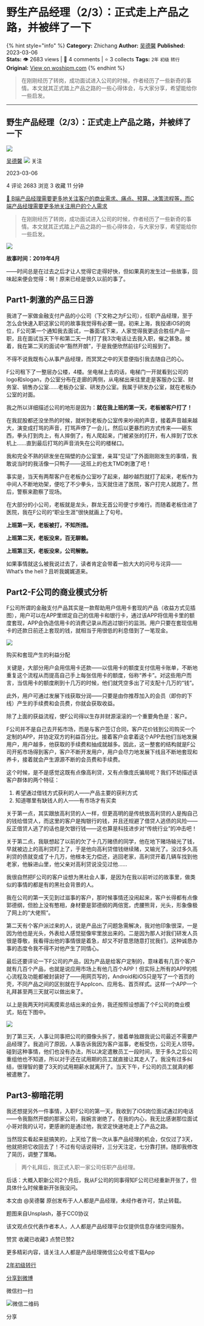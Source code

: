 # 野生产品经理（2/3）：正式走上产品之路，并被绊了一下
{% hint style="info" %}
**Category:** Zhichang
**Author:** [吴德馨](https://www.woshipm.com/u/870265)
**Published:** 2023-03-06  
**Stats:** 👁️ 2683 views | 💬 4 comments | ⭐ 3 collects
**Tags:** `2年` `初级` `转行`
**Original:** [View on woshipm.com](https://www.woshipm.com/zhichang/5765222.html)
{% endhint %}
> 在刚刚经历了转岗，成功面试进入公司的时候，作者经历了一些新奇的事情。本文就其正式踏上产品之路的一些心得体会，与大家分享，希望能给你一些启发。

---

## 野生产品经理（2/3）：正式走上产品之路，并被绊了一下

[![](https://static.woshipm.com/APP_U_202204_20220424215106_3951.jpeg?imageView2/1/w/72/h/72/q/100)](https://www.woshipm.com/u/870265)

[吴德馨](https://www.woshipm.com/u/870265) ![](https://static.woshipm.com/tag/1101_1@2x.png) 关注

2023-03-06

4 评论 2683 浏览 3 收藏 11 分钟

[🔗 B端产品经理需要更多地关注客户的商业需求、痛点、预算、决策流程等，而C端产品经理需要更多地关注用户的个人需求](https://ke.qidianla.com/courses/bcpm)

> 在刚刚经历了转岗，成功面试进入公司的时候，作者经历了一些新奇的事情。本文就其正式踏上产品之路的一些心得体会，与大家分享，希望能给你一些启发。

![](https://image.woshipm.com/wp-files/2023/03/WPkoM1nXKdXK4bECMa9h.jpg)

**故事时间：2019年4月**

——时间总是在过去之后才让人觉得它走得好快，但如果真的发生过一些故事，回味起来便会觉得：啊！原来已经是很久以前的事了。

## Part1-刺激的产品三日游

我进了一家做金融支付产品的小公司（下文称之为F公司），任职产品经理，至于怎么会快速入职这家公司的故事我觉得有必要一提。初来上海，我投递iOS的岗位，F公司第一个通知我去面试，一番面试下来，人家觉得我更适合胜任产品一职，且在面试当天下午和第二天一共打了我3次电话让去我入职，催之甚急。接着，我在第二天的面试中“豁然开朗”，于是我便欣然前往F公司报到了。

不得不说我既有心从事产品经理，而冥冥之中的天意便指引我去随自己的心。

F公司租下了一整层办公楼，4楼。坐电梯上去的话，电梯门一开就看到公司的logo和slogan，办公室分布在走廊的两侧，从电梯出来往里走是客服办公室、财务室、销售办公室……老板办公室、研发办公室。我属于研发办公室，就在老板办公室的对面。

我之所以详细描述公司的地形是因为：**就在我上班的第一天，老板被客户打了！**

在我屁股都还没坐热的时候，就听到老板办公室传来吵闹的声音，接着声音越来越大，演变成打骂的声音，打骂声停了一会儿，然后以更暴烈的方式传来——砸东西，拳头打到肉上，有人摔倒了，有人爬起来，门被紧张的打开，有人摔到了饮水机上……直到最后打骂的声音消失在公司的楼梯口。

我和完全不熟的研发坐在隔壁的办公室里，亲耳“见证”了外面刚刚发生的事情，我敢说当时的我活像一只鸭子——这班上的也太TMD刺激了吧！

事实是，当天有两帮客户在老板办公室吵了起来，越吵越烈就打了起来，老板作为中间人不断地劝架，便吃了不少拳头，当天就住进了医院，客户打完人就跑了。然后，警察来勘察了现场。

在大部分的小公司，老板就是龙头，群龙无首公司便寸步难行。而随着老板住进了医院，我在F公司的“职业生涯”很快就画上了句号。

**上班第一天，老板被打，不知所措。**

**上班第二天，老板没来，百无聊赖。**

**上班第三天，老板没来，公司解散。**

如果事情就这么被我说过去了，读者肯定会带着一脸大大的问号与诧异——What‘s the hell？且听我娓娓道来。

## Part2-F公司的商业模式分析

F公司所谓的金融支付产品其实是一款帮助用户信用卡套现的产品（收益方式见插图），用户可以在APP里绑定自己的信用卡和银行卡，通过该APP将信用卡里的额度套现，APP会伪造信用卡的消费记录从而逃过银行的监测。用户只要在套现信用卡的还款日前还上套现的钱，就相当于用很低的利息借到了一笔现金。

![](https://image.woshipm.com/wp-files/2023/02/5O60xvsEZhhJHcSrFySH.png)

购买和套现产生的利益分配

关键是，大部分用户会用信用卡还款——以信用卡的额度支付信用卡账单，不断地重复这个流程从而提高自己手上每张信用卡的额度，俗称“养卡”。对这些用户而言，当信用卡的额度刷到十几万的时候，他们就凭空多出了可支配十几万的“钱”。

此外，用户可通过发展下线获取分润——只要是由你推荐加入的会员（即你的下线）产生的手续费和会员费，你就会获取收益。

除了上面的获益流程，使F公司得以生存并财源滚滚的一个重要角色是：客户。

F公司并不是自己去开拓市场，而是与客户签订合同，客户花价钱到公司购买一个定制的APP，并协定双方的利益百分比。接着客户会拿着这个APP去他们当地发展用户，用户越多，他获取的手续费和抽成就越多。因此，这一整套的结构就是F公司开拓市场得到客户，客户不断开发用户，用户会尽力地发展下线且不断地套现和养卡，接着就会产生源源不断的会员费和手续费。

这个时候，是不是感觉这既有点像高利贷，又有点像庞氏骗局呢？我们不妨描述该客户群体的两个特征：

1.  希望通过借钱方式获利的人——产品主要的获利方式
2.  知道哪里有缺钱人的人——有市场才有买卖

关于第一点，其实跟放高利贷的人一样，但更高明的是传统放高利贷的人是掏自己的钱给借贷人，而这里的客户是掏银行的钱，并且还规避了借贷人逃债的风险——反正借贷人逃了的话也是欠银行钱——这也算是科技进步对“传统行业”的冲击吧！

关于第二点，我联想起了以前的欠了十几万赌债的同学，他在地下赌场输光了钱，早就被边上的高利贷盯上了，于是他向高利贷借钱继续赌，又输光了。没过多久高利贷的债就变成了十几万，他根本无力偿还，逃回老家，高利贷开着几辆车找到他老家，他躲进山里，他父亲对高利贷说没见过他……

我很自然把F公司的客户设想为黑社会人事，是因为在我以前听过的故事里，做类似的事情的都是有的黑社会背景的人。

我在公司的第一天见到过滋事的客户，那时候事情还没闹起来，客户长得都有点像郭德纲，但脸上没有憨相，身材要是郭德纲的两倍宽，虎腰熊背，光头，形象像极了网上的“大佬照”。

第二天有个客户派过来的人，说是产品出了问题急需解决，我对他印象很深，一是因为他也是光头，外表给人感觉挺像牢里放出来的。二是因为那人对我们研发人员很是尊敬，我看得出他的事情很是着急，却又不好意思随意打扰我们，这种诚恳办事的态度令我不得不对他产生了同情心。

最后还要评论一下F公司的产品，因为产品是给客户定制的，意味着有几百个客户就有几百个产品，也就是说应用市场上有他几百个APP！但实际上所有的APP的核心流程及功能都被封装好了——用网页写的，Android和iOS只是写了一个首页的壳，不同产品之间的区别就在于AppIcon、应用名、首页样式。这样一个APP一个礼拜甚至两三天就可以做出来了。

以上是我两天时间离摸索总结出来的业务，我还按照设想画了个F公司的商业模式，贴在下图中。

![](https://image.woshipm.com/wp-files/2023/02/t7pMQysKpqB21H0JwKfe.png)

到了第三天，人事让同事把公司的摄像头拆了，接着单独跟我说公司最近不需要产品经理了。我追问了原因，人事告诉我因为客户滋事，老板受伤，公司无人领导。碰到这种事情，他们也没有办法，所以决定遣散员工一段时间，至于多久之后公司重组他也不知道，所以对于还在试用期的员工就直接让其走人了。我没有过多纠结，很理智的要了3天的试用期薪水就离开了。当天下午，F公司的员工就真的都被遣散了。

## Part3-柳暗花明

我还想提另外一件事情，入职F公司的第一天，我收到了iOS岗位面试通过的电话——令我豁然开朗的那家公司，我婉言谢绝了。在我的内心，我无比感谢那位面试小哥对我的认可，更感谢的是通过他，我坚定快速地走上了产品之路。

当然现实看起来挺搞笑的，上天给了我一次从事产品经理的机会，仅仅过了3天，他就把把它收回去了！不过有句话说得好，三分天注定，七分靠打拼。随即我修改了简历，调整了策略。

> 两个礼拜后，我正式入职一家公司任职产品经理。

后话：大概入职新公司2个月后，我从F公司的同事得知F公司已经重新开张了，但具体什么时候重新开张我没问。

本文由 @吴德馨 原创发布于人人都是产品经理，未经作者许可，禁止转载。

题图来自Unsplash，基于CC0协议

该文观点仅代表作者本人，人人都是产品经理平台仅提供信息存储空间服务。

赞赏 收藏已收藏3 点赞已赞2

更多精彩内容，请关注人人都是产品经理微信公众号或下载App

[2年](https://www.woshipm.com/tag/2%e5%b9%b4)[初级](https://www.woshipm.com/tag/%e5%88%9d%e7%ba%a7)[转行](https://www.woshipm.com/tag/%e8%bd%ac%e8%a1%8c)

[分享到微博](https://service.weibo.com/share/share.php?appkey=2775287854&title=野生产品经理（2/3）：正式走上产品之路，并被绊了一下&url=https://www.woshipm.com/zhichang/5765222.html&pic=https://image.woshipm.com/wp-files/2023/03/WPkoM1nXKdXK4bECMa9h.jpg)

微信扫一扫

![微信二维码](https://api.pwmqr.com/qrcode/create/?url=https://www.woshipm.com/zhichang/5765222.html)

分享